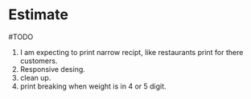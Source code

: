 # Estimate


#TODO
1) I am expecting to print narrow recipt, like restaurants print for there customers.
2) Responsive desing.
3) clean up.
4) print breaking when weight is in 4 or 5 digit.
